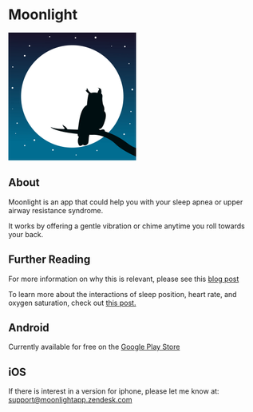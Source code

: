 # Moonlight

<img src="owl.jpg" height="256px" width="256px">

## About

Moonlight is an app that could help you with your sleep apnea or upper airway resistance syndrome.

It works by offering a gentle vibration or chime anytime you roll towards your back.

## Further Reading

For more information on why this is relevant, please see this [blog post](https://rob-culliton.medium.com/a-short-history-of-positional-sleep-apnea-hacks-6b6230fca433)

To learn more about the interactions of sleep position, heart rate, and oxygen saturation, check out [this post.](https://rob-culliton.medium.com/patterns-of-sleep-position-sp02-d6c185c9559f)

## Android

Currently available for free on the [Google Play Store](https://play.google.com/store/apps/details?id=com.robertculliton.moonlight)

## iOS

If there is interest in a version for iphone, please let me know at: [support@moonlightapp.zendesk.com](mailto:support@moonlightapp.zendesk.com)

